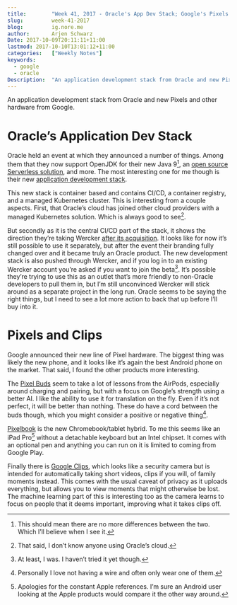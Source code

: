```yaml
---
title:        "Week 41, 2017 - Oracle's App Dev Stack; Google's Pixels and Clips"
slug:         week-41-2017
blog:         ig.nore.me  
author:       Arjen Schwarz  
Date: 2017-10-09T20:11:11+11:00  
lastmod: 2017-10-10T13:01:12+11:00
categories:   ["Weekly Notes"]
keywords:
  - google
  - oracle
Description:  "An application development stack from Oracle and new Pixels and other hardware from Google."
---
```


An application development stack from Oracle and new Pixels and other hardware from Google.

# Oracle’s Application Dev Stack

Oracle held an event at which they announced a number of things. Among them that they now support OpenJDK for their new Java 9[^1], an [open source Serverless solution](http://fnproject.io/), and more. The most interesting one for me though is their new [application development stack](https://blogs.oracle.com/developers/meet-the-new-application-development-stack-kubernetes-serverless-registry-cicd-java).

This new stack is container based and contains CI/CD, a container registry, and a managed Kubernetes cluster. This is interesting from a couple aspects. First, that Oracle’s cloud has joined other cloud providers with a managed Kubernetes solution. Which is always good to see[^2].

But secondly as it is the central CI/CD part of the stack, it shows the direction they’re taking Wercker [after its acquisition](/weekly-notes/week-16-2017/). It looks like for now it’s still possible to use it separately, but after the event their branding fully changed over and it became truly an Oracle product. The new development stack is also pushed through Wercker, and if you log in to an existing Wercker account you’re asked if you want to join the beta[^3]. It’s possible they’re trying to use this as an outlet that’s more friendly to non-Oracle developers to pull them in, but I’m still unconvinced Wercker will stick around as a separate project in the long run. Oracle seems to be saying the right things, but I need to see a lot more action to back that up before I’ll buy into it.

# Pixels and Clips

Google announced their new line of Pixel hardware. The biggest thing was likely the new phone, and it looks like it’s again the best Android phone on the market. That said, I found the other products more interesting.

The [Pixel Buds](https://www.blog.google/products/pixel/pixel-buds/) seem to take a lot of lessons from the AirPods, especially around charging and pairing, but with a focus on Google’s strength using a better AI. I like the ability to use it for translation on the fly. Even if it’s not perfect, it will be better than nothing. These do have a cord between the buds though, which you might consider a positive or negative thing[^4].

[Pixelbook](https://www.blog.google/topics/hardware/introducing-pixelbook/) is the new Chromebook/tablet hybrid. To me this seems like an iPad Pro[^5] without a detachable keyboard but an Intel chipset. It comes with an optional pen and anything you can run on it is limited to coming from Google Play.

Finally there is [Google Clips](https://www.blog.google/topics/hardware/google-clips/), which looks like a security camera but is intended for automatically taking short videos, clips if you will, of family moments instead. This comes with the usual caveat of privacy as it uploads everything, but allows you to view moments that might otherwise be lost. The machine learning part of this is interesting too as the camera learns to focus on people that it deems important, improving what it takes clips off.

[^1]:	This should mean there are no more differences between the two. Which I’ll believe when I see it.

[^2]:	That said, I don’t know anyone using Oracle’s cloud.

[^3]:	At least, I was. I haven’t tried it yet though.

[^4]:	Personally I love not having a wire and often only wear one of them.

[^5]:	Apologies for the constant Apple references. I’m sure an Android user looking at the Apple products would compare it the other way around.
